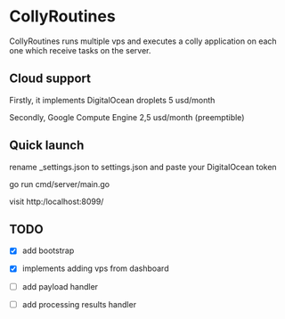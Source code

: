 # CollyRoutines
CollyRoutines runs multiple vps and executes a colly application on each one which receive tasks on the server.

## Cloud support
Firstly, it implements DigitalOcean droplets 5 usd/month

Secondly, Google Compute Engine 2,5 usd/month (preemptible)

## Quick launch
rename _settings.json to settings.json and paste your DigitalOcean token

go run cmd/server/main.go

visit http:/localhost:8099/

## TODO
- [X] add bootstrap

- [X] implements adding vps from dashboard

- [ ] add payload handler

- [ ] add processing results handler
